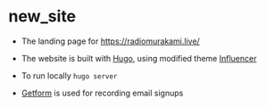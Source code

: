 # new_site
- The landing page for https://radiomurakami.live/
  
- The website is built with [Hugo](https://gohugo.io/), using modified theme [Influencer](https://github.com/themefisher/Influencer-hugo)

- To run locally `hugo server` 

- [Getform](https://getform.io/) is used for recording email signups
  